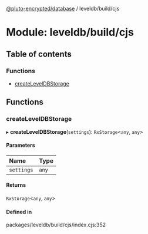 [@pluto-encrypted/database](../README.md) / leveldb/build/cjs

# Module: leveldb/build/cjs

## Table of contents

### Functions

- [createLevelDBStorage](leveldb_build_cjs.md#createleveldbstorage)

## Functions

### createLevelDBStorage

▸ **createLevelDBStorage**(`settings`): `RxStorage`\<`any`, `any`\>

#### Parameters

| Name | Type |
| :------ | :------ |
| `settings` | `any` |

#### Returns

`RxStorage`\<`any`, `any`\>

#### Defined in

packages/leveldb/build/cjs/index.cjs:352
